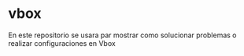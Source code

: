 # vbox
En este repositorio se  usara par mostrar como solucionar problemas o realizar configuraciones en Vbox
